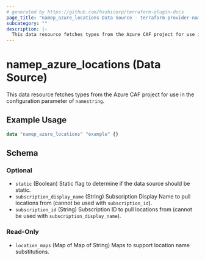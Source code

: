 ```yaml
---
# generated by https://github.com/hashicorp/terraform-plugin-docs
page_title: "namep_azure_locations Data Source - terraform-provider-namep"
subcategory: ""
description: |-
  This data resource fetches types from the Azure CAF project for use in the configuration parameter of namestring.
---
```


# namep_azure_locations (Data Source)

This data resource fetches types from the Azure CAF project for use in the configuration parameter of `namestring`.

## Example Usage

```terraform
data "namep_azure_locations" "example" {}
```

<!-- schema generated by tfplugindocs -->
## Schema

### Optional

- `static` (Boolean) Static flag to determine if the data source should be static.
- `subscription_display_name` (String) Subscription Display Name to pull locations from (cannot be used with `subscription_id`).
- `subscription_id` (String) Subscription ID to pull locations from (cannot be used with `subscription_display_name`).

### Read-Only

- `location_maps` (Map of Map of String) Maps to support location name substitutions.
